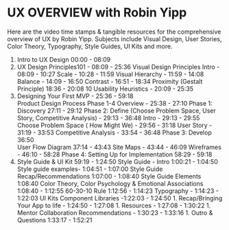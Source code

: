 # UX OVERVIEW with Robin Yipp

Here are the video time stamps & tangible resources for the comprehensive overview of UX by Robin Yipp.
Subjects include Visual Design, User Stories, Color Theory, Typography, Style Guides, UI Kits and more.


 1. Intro to UX Design 00:00 - 08:09 
 1. UX Design Principles101 -  08:09 - 25:36
        Visual Design Principles Intro - 08:09 - 10:27
         Scale - 10:28 - 11:59
         Visual Hierarchy - 11:59 - 14:08
         Balance - 14:09 - 16:50
         Contrast - 16:51 - 18:34
         Proximity (Gestalt Principle) 18:36 - 20:08
         10 Usability Heuristics - 20:09 - 25:35
 1. Designing Your First MVP - 25:36 - 59:18  
         Product Design Process 
            Phase 1-4 Overview - 25:38 - 27:10
            Phase 1: Discovery 27:11 - 29:12
            Phase 2: Define (Choose Problem Space, User Story, Competitive Analysis)  - 29:13 - 36:48
                 Intro - 29:13 - 29:55
                 Choose Problem Space ( How Might We) - 29:56 - 31:18
                 User Story - 31:19 - 33:53
                 Competitive Analysis - 33:54 - 36:48
            Phase 3: Develop 36:50 	
                 User Flow Diagram 37:14 - 43:43
                 Site Maps - 43:44 - 46:09
                 Wireframes - 46:10 - 58:28
            Phase 4: Setting Up for Implementation 58:29 - 59:18
   1. Style Guide & UI Kit 59:19 - 1:24:50
          Style Guide - 
            Intro 1:00:21 - 1:04:50
            Style guide examples- 1:04:51 - 1:07:00
            Style Guide Recap/Recommendations 1:07:00 - 1:08:40
            Style Guide Elements 1:08:40
              Color Theory, Color Psychology & Emotional Associations 1:08:40 - 1:12:55
              60-30-10 Rule 1:12:56 - 1:14:23
              Typography - 1:14:23 - 1:22:03
          UI Kits
              Component Libraries -1:22:03 - 1:24:50
    1. Recap/Bringing Your App to life - 1:24:50 - 1:27:08
    1. Resources - 1:27:08 - 1:30:22
    1. Mentor Collaboration Recommendations - 1:30:23 - 1:33:16
    1. Outro & Questions 1:33:17 - 1:52:21